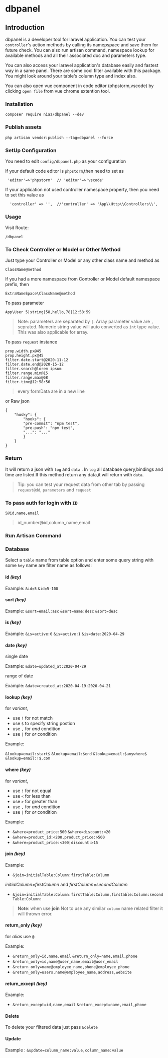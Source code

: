 # dbpanel

## Introduction 

dbpanel is a developer tool for laravel application. You can test your `controller`'s action methods by calling its namepspace and save them for future check. You can also run artisan command, namespace lookup for available methods and all their associated doc and parameters type.

You can also access your laravel application's database easily and fastest way in a same panel. There are some cool filter available with this package. You might look around your table's column type and index also.

You can also open vue component in code editor (phpstorm,vscode) by clicking `open file` from vue chrome extention tool.

### Installation

```
composer require niaz/dbpanel --dev
```
### Publish assets
```
php artisan vendor:publish --tag=dbpanel --force
```
### SetUp Configuration

You need to edit `config/dbpanel.php` as your configuration

If your default code editor is `phpstorm`,then need to set as

```
 'editor'=>'phpstorm'  // 'editor'=>'vscode'
```

If your application not used controller namespace property, then you need to set this value as

```
  'controller' => '',  //'controller' => 'App\\Http\\Controllers\\',
```
### Usage

Visit Route:

```
/dbpanel
```
### To Check Controller or Model or Other Method

Just type your Controller or Model or any other class name and method as 

```
ClassName@method
```

If you had a more namespace from Controller or Model default namespace prefix, then

```
ExtraNameSpace\ClassName@method
```

To pass parameter

```
App\User 5|string|58,hello,78|12:58:59
```

> Note: parameters are separated by `|`. Array parameter value are `,` seprated. Numeric string value will auto converted as `int` type value. This was also applicable for array.

To pass `request` instance 
```
prop.width.px@45
prop.height.px@45
filter.date.start@2020-11-12
filter.date.end@2020-15-12
filter.search@lorem ipsum
filter.range.min@15
filter.range.max@68
filter.time@12:58:56
```
> every formData are in a new line

or Raw json

```
{
    "husky": {
        "hooks": {
        "pre-commit": "npm test",
        "pre-push": "npm test",
        "...": "..."
        }
    }
}
```

### Return

It will return a json with `log` and `data` . In `log` all database query,bindings and time are listed.If this method return any data,it will return with `data`.

> Tip: you can test your request data from other tab by passing `request@dd`, `parameters` and `request` 

### To pass auth for login with `ID`

```
5@id,name,email
```

> id_number@id,column_name,email

### Run Artisan Command

### Database

Select a `table` name from table option and enter some query string with some `key` name are filter name as follows:

#### id *(key)*

Example: `&id=5` `&id=5-100`

#### sort *(key)*

Example: `&sort=email:asc` `&sort=name:desc`  `&sort=desc`

#### is *(key)*

Example: `&is=active:0` `&is=active:1`  `&is=date:2020-04-29`

#### date *(key)*

single date

Example: `&date=updated_at:2020-04-29`

range of date

Example: `&date=created_at:2020-04-19:2020-04-21`

#### lookup *(key)*

for *variant*,

+ use `!` for not match
+ use `$` to specify string postion
+ use `,` for *and* condition
+ use `|` for *or* condition

Example:

`&lookup=email:start$` `&lookup=email:$end` `&lookup=email:$anywhere$` `&lookup=email:!$.com` 

#### where *(key)*
for *variant*,

+ use `!` for not equal
+ use `<` for less than
+ use `>` for greater than
+ use `,` for *and* condition
+ use `|` for *or* condition

Example:

+ `&where=product_price:500` `&where=discount:<20` 
+ `&where=product_id:<200,product_price:>500`
+ `&where=product_price:<300|discount:>15`

#### join *(key)*

Example:

+ `&join=initialTable:Column:firstTable:Column`

*initialColumn=firstColumn* and *firstColumn=secondColumn*

+ `&join=initialTable:Column:firstTable:Column,firstable:Column:secondTable:Column:`

> **Note**: when use **join** Not to use any similar `column` name related filter
> it will thrown error.

#### return_only *(key)*

for *alias* use `@`

Example:

+ `&return_only=id,name,email` `&return_only=name,email,phone`
+ `&return_only=id,name@user_name,email@user_email`
+ `&return_only=name@employee_name,phone@employee_phone`
+ `&return_only=users.name@employee_name,address,website`

#### return_except *(key)*

Example:
+ `&return_except=id,name,email` `&return_except=name,email,phone`

#### Delete

To delete your filtered data just pass `&delete`

#### Update

Example : `&update=column_name:value,column_name:value`




